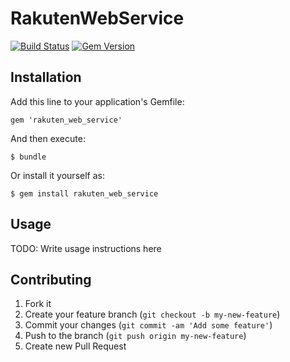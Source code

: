 # RakutenWebService

[![Build Status](https://travis-ci.org/satoryu/rakuten_web_service.png?branch=master)](https://travis-ci.org/satoryu/rakuten_web_service) [![Gem Version](https://badge.fury.io/rb/rakuten_web_service.png)](http://badge.fury.io/rb/rakuten_web_service)

## Installation

Add this line to your application's Gemfile:

    gem 'rakuten_web_service'

And then execute:

    $ bundle

Or install it yourself as:

    $ gem install rakuten_web_service

## Usage

TODO: Write usage instructions here

## Contributing

1. Fork it
2. Create your feature branch (`git checkout -b my-new-feature`)
3. Commit your changes (`git commit -am 'Add some feature'`)
4. Push to the branch (`git push origin my-new-feature`)
5. Create new Pull Request
